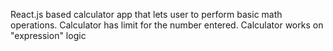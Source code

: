 React.js based calculator app that lets user to perform basic math operations.
Calculator has limit for the number entered.
Calculator works on "expression" logic
